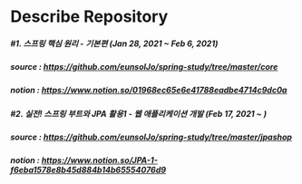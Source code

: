 # Describe Repository
##### #1. 스프링 핵심 원리 - 기본편 (Jan 28, 2021 ~ Feb 6, 2021)
##### source : https://github.com/eunsolJo/spring-study/tree/master/core
##### notion : https://www.notion.so/01968ec65e6e41788eadbe4714c9dc0a

##### #2. 실전! 스프링 부트와 JPA 활용1 - 웹 애플리케이션 개발 (Feb 17, 2021 ~ )
##### source : https://github.com/eunsolJo/spring-study/tree/master/jpashop
##### notion : https://www.notion.so/JPA-1-f6eba1578e8b45d884b14b65554076d9
